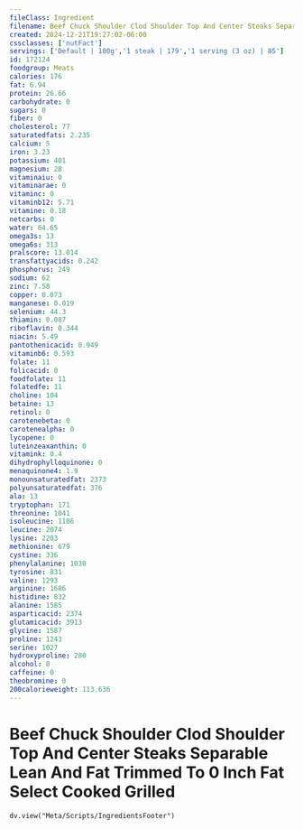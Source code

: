 ```yaml
---
fileClass: Ingredient
filename: Beef Chuck Shoulder Clod Shoulder Top And Center Steaks Separable Lean And Fat Trimmed To 0 Inch Fat Select Cooked Grilled
created: 2024-12-21T19:27:02-06:00
cssclasses: ['nutFact']
servings: ['Default | 100g','1 steak | 179','1 serving (3 oz) | 85']
id: 172124
foodgroup: Meats
calories: 176
fat: 6.94
protein: 26.66
carbohydrate: 0
sugars: 0
fiber: 0
cholesterol: 77
saturatedfats: 2.235
calcium: 5
iron: 3.23
potassium: 401
magnesium: 28
vitaminaiu: 0
vitaminarae: 0
vitaminc: 0
vitaminb12: 5.71
vitamine: 0.18
netcarbs: 0
water: 64.65
omega3s: 13
omega6s: 313
pralscore: 13.014
transfattyacids: 0.242
phosphorus: 249
sodium: 62
zinc: 7.58
copper: 0.073
manganese: 0.019
selenium: 44.3
thiamin: 0.087
riboflavin: 0.344
niacin: 5.49
pantothenicacid: 0.949
vitaminb6: 0.593
folate: 11
folicacid: 0
foodfolate: 11
folatedfe: 11
choline: 104
betaine: 13
retinol: 0
carotenebeta: 0
carotenealpha: 0
lycopene: 0
luteinzeaxanthin: 0
vitamink: 0.4
dihydrophylloquinone: 0
menaquinone4: 1.9
monounsaturatedfat: 2373
polyunsaturatedfat: 376
ala: 13
tryptophan: 171
threonine: 1041
isoleucine: 1186
leucine: 2074
lysine: 2203
methionine: 679
cystine: 336
phenylalanine: 1030
tyrosine: 831
valine: 1293
arginine: 1686
histidine: 832
alanine: 1585
asparticacid: 2374
glutamicacid: 3913
glycine: 1587
proline: 1243
serine: 1027
hydroxyproline: 280
alcohol: 0
caffeine: 0
theobromine: 0
200calorieweight: 113.636
---
```


# Beef Chuck Shoulder Clod Shoulder Top And Center Steaks Separable Lean And Fat Trimmed To 0 Inch Fat Select Cooked Grilled

```dataviewjs
dv.view("Meta/Scripts/IngredientsFooter")
```